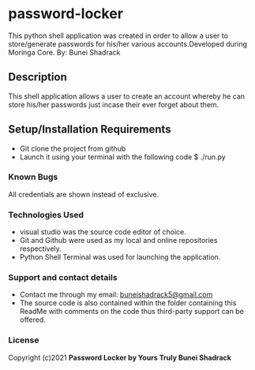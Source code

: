 # password-locker

This python shell application was created in order to allow a user to store/generate passwords for his/her various accounts.Developed during Moringa Core. 
By: Bunei Shadrack

## Description
This shell application allows a user to create an account whereby he can store his/her passwords just incase their ever forget about them.

## Setup/Installation Requirements
* Git clone the project from github
* Launch it using your terminal with the following code $ ./run.py


### Known Bugs
All credentials are shown instead of exclusive.




### Technologies Used
* visual studio was the source code editor of choice.
* Git and Github were used as my local and online repositories respectively.
* Python Shell Terminal was used for launching the application.


### Support and contact details
* Contact me through my email: buneishadrack5@gmail.com
* The source code is also contained within the folder containing this ReadMe with comments on the code thus third-party support can be offered.

### License
Copyright (c)2021 **Password Locker by Yours Truly Bunei Shadrack**
  

